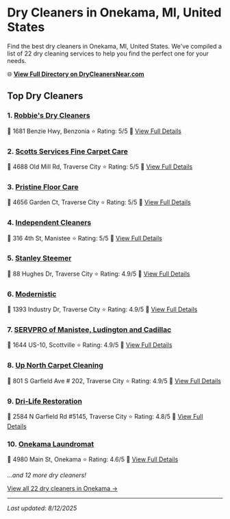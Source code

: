 # Dry Cleaners in Onekama, MI, United States

Find the best dry cleaners in Onekama, MI, United States. We've compiled a list of 22 dry cleaning services to help you find the perfect one for your needs.

🌐 **[View Full Directory on DryCleanersNear.com](https://drycleanersnear.com/city/US/MI/Onekama)**

## Top Dry Cleaners

### 1. [Robbie's Dry Cleaners](https://drycleanersnear.com/dryCleaner/685e54afda2d14ee530a517e/robbie-s-dry-cleaners)
📍 1681 Benzie Hwy, Benzonia
⭐ Rating: 5/5
🔗 [View Full Details](https://drycleanersnear.com/dryCleaner/685e54afda2d14ee530a517e/robbie-s-dry-cleaners)

### 2. [Scotts Services Fine Carpet Care](https://drycleanersnear.com/dryCleaner/685e54b8da2d14ee530a519e/scotts-services-fine-carpet-care)
📍 4688 Old Mill Rd, Traverse City
⭐ Rating: 5/5
🔗 [View Full Details](https://drycleanersnear.com/dryCleaner/685e54b8da2d14ee530a519e/scotts-services-fine-carpet-care)

### 3. [Pristine Floor Care](https://drycleanersnear.com/dryCleaner/685e54b9da2d14ee530a51aa/pristine-floor-care)
📍 4656 Garden Ct, Traverse City
⭐ Rating: 5/5
🔗 [View Full Details](https://drycleanersnear.com/dryCleaner/685e54b9da2d14ee530a51aa/pristine-floor-care)

### 4. [Independent Cleaners](https://drycleanersnear.com/dryCleaner/685e54bada2d14ee530a51b2/independent-cleaners)
📍 316 4th St, Manistee
⭐ Rating: 5/5
🔗 [View Full Details](https://drycleanersnear.com/dryCleaner/685e54bada2d14ee530a51b2/independent-cleaners)

### 5. [Stanley Steemer](https://drycleanersnear.com/dryCleaner/685e54b9da2d14ee530a51a2/stanley-steemer)
📍 88 Hughes Dr, Traverse City
⭐ Rating: 4.9/5
🔗 [View Full Details](https://drycleanersnear.com/dryCleaner/685e54b9da2d14ee530a51a2/stanley-steemer)

### 6. [Modernistic](https://drycleanersnear.com/dryCleaner/685e54b9da2d14ee530a51a6/modernistic)
📍 1393 Industry Dr, Traverse City
⭐ Rating: 4.9/5
🔗 [View Full Details](https://drycleanersnear.com/dryCleaner/685e54b9da2d14ee530a51a6/modernistic)

### 7. [SERVPRO of Manistee, Ludington and Cadillac](https://drycleanersnear.com/dryCleaner/685e54bada2d14ee530a51ae/servpro-of-manistee-ludington-and-cadillac)
📍 1644 US-10, Scottville
⭐ Rating: 4.9/5
🔗 [View Full Details](https://drycleanersnear.com/dryCleaner/685e54bada2d14ee530a51ae/servpro-of-manistee-ludington-and-cadillac)

### 8. [Up North Carpet Cleaning](https://drycleanersnear.com/dryCleaner/685e54bcda2d14ee530a51c9/up-north-carpet-cleaning)
📍 801 S Garfield Ave # 202, Traverse City
⭐ Rating: 4.9/5
🔗 [View Full Details](https://drycleanersnear.com/dryCleaner/685e54bcda2d14ee530a51c9/up-north-carpet-cleaning)

### 9. [Dri-Life Restoration](https://drycleanersnear.com/dryCleaner/685e54bbda2d14ee530a51c1/dri-life-restoration)
📍 2584 N Garfield Rd #5145, Traverse City
⭐ Rating: 4.8/5
🔗 [View Full Details](https://drycleanersnear.com/dryCleaner/685e54bbda2d14ee530a51c1/dri-life-restoration)

### 10. [Onekama Laundromat](https://drycleanersnear.com/dryCleaner/685e54bada2d14ee530a51b5/onekama-laundromat)
📍 4980 Main St, Onekama
⭐ Rating: 4.6/5
🔗 [View Full Details](https://drycleanersnear.com/dryCleaner/685e54bada2d14ee530a51b5/onekama-laundromat)


*...and 12 more dry cleaners!*

[View all 22 dry cleaners in Onekama →](https://drycleanersnear.com/city/US/MI/Onekama)

---

*Last updated: 8/12/2025*
